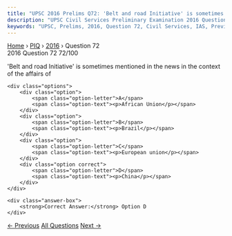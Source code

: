 ```yaml
---
title: "UPSC 2016 Prelims Q72: 'Belt and road Initiative' is sometimes mentioned in the new..."
description: "UPSC Civil Services Preliminary Examination 2016 Question 72 with options and answer"
keywords: "UPSC, Prelims, 2016, Question 72, Civil Services, IAS, Previous Year Questions"
---
```


<nav class="breadcrumb">
    <a href="../../">Home</a>
    <span>›</span>
    <a href="../">PIQ</a>
    <span>›</span>
    <a href="./">2016</a>
    <span>›</span>
    <span>Question 72</span>
</nav>

<div class="question-header">
    <div class="question-meta">
        <span class="year-badge">2016</span>
        <span class="question-number">Question 72</span>
        <span class="progress">72/100</span>
    </div>
    <div class="progress-bar">
        <div class="progress-fill" style="width: 72.0%"></div>
    </div>
</div>

<div class="question-content">
    <div class="question-text">
        <p>'Belt and road Initiative' is sometimes mentioned in the news in the context<br />
of the affairs of</p>
    </div>
    
    <div class="options">
        <div class="option">
            <span class="option-letter">A</span>
            <span class="option-text"><p>African Union</p></span>
        </div>
        <div class="option">
            <span class="option-letter">B</span>
            <span class="option-text"><p>Brazil</p></span>
        </div>
        <div class="option">
            <span class="option-letter">C</span>
            <span class="option-text"><p>European union</p></span>
        </div>
        <div class="option correct">
            <span class="option-letter">D</span>
            <span class="option-text"><p>China</p></span>
        </div>
    </div>

    <div class="answer-box">
        <strong>Correct Answer:</strong> Option D
    </div>
</div>

<div class="question-nav">
    <a href="../q071-what-isare-the-purposepurposes-of-governments-sove/" class="nav-btn prev">← Previous</a>
    <a href="../" class="nav-btn center">All Questions</a>
    <a href="../q073-pradhan-mantri-mudra-yojana-is-aimed-at/" class="nav-btn next">Next →</a>
</div>
